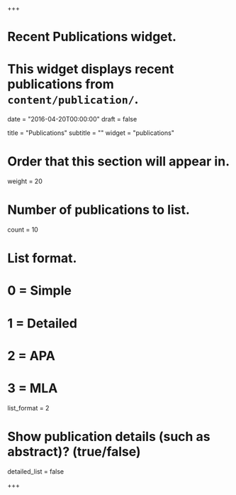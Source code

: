 +++
# Recent Publications widget.
# This widget displays recent publications from `content/publication/`.

date = "2016-04-20T00:00:00"
draft = false

title = "Publications"
subtitle = ""
widget = "publications"

# Order that this section will appear in.
weight = 20

# Number of publications to list.
count = 10

# List format.
#   0 = Simple
#   1 = Detailed
#   2 = APA
#   3 = MLA
list_format = 2

# Show publication details (such as abstract)? (true/false)
detailed_list = false

+++

